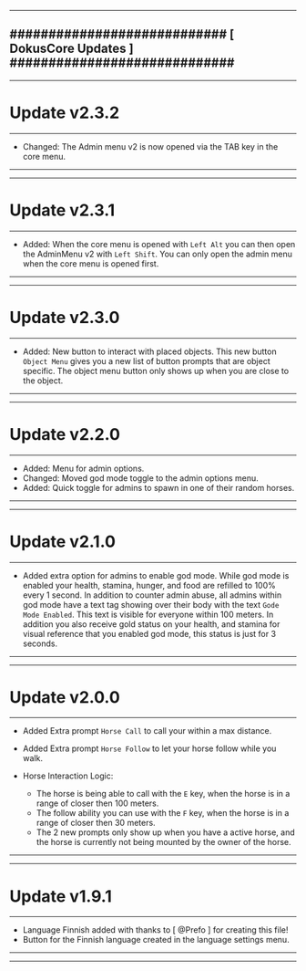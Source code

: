 --------------------------------------------------------------------------------
############################ [ DokusCore Updates ] #############################
--------------------------------------------------------------------------------
--------------------------------------------------------------------------------
# Update v2.3.2
--------------------------------------------------------------------------------
- Changed: The Admin menu v2 is now opened via the TAB key in the core menu.
--------------------------------------------------------------------------------
--------------------------------------------------------------------------------
# Update v2.3.1
--------------------------------------------------------------------------------
- Added: When the core menu is opened with `Left Alt` you can then open
  the AdminMenu v2 with `Left Shift`. You can only open the admin menu
  when the core menu is opened first.
--------------------------------------------------------------------------------
--------------------------------------------------------------------------------
# Update v2.3.0
--------------------------------------------------------------------------------
- Added: New button to interact with placed objects. This new button `Object Menu`
  gives you a new list of button prompts that are object specific. The object
  menu button only shows up when you are close to the object.
--------------------------------------------------------------------------------
--------------------------------------------------------------------------------
# Update v2.2.0
--------------------------------------------------------------------------------
- Added: Menu for admin options.
- Changed: Moved god mode toggle to the admin options menu.
- Added: Quick toggle for admins to spawn in one of their random horses.
--------------------------------------------------------------------------------
--------------------------------------------------------------------------------
# Update v2.1.0
--------------------------------------------------------------------------------
- Added extra option for admins to enable god mode. While god mode is enabled
  your health, stamina, hunger, and food are refilled to 100% every 1 second.
  In addition to counter admin abuse, all admins within god mode have a text
  tag showing over their body with the text `Gode Mode Enabled`. This text
  is visible for everyone within 100 meters. In addition you also receive gold
  status on your health, and stamina for visual reference that you enabled god
  mode, this status is just for 3 seconds.
--------------------------------------------------------------------------------
--------------------------------------------------------------------------------
# Update v2.0.0
--------------------------------------------------------------------------------
- Added Extra prompt `Horse Call` to call your within a max distance.
- Added Extra prompt `Horse Follow` to let your horse follow while you walk.

- Horse Interaction Logic:
  - The horse is being able to call with the `E` key, when the horse is
    in a range of closer then 100 meters.
  - The follow ability you can use with the `F` key, when the horse is
    in a range of closer then 30 meters.
  - The 2 new prompts only show up when you have a active horse, and the
    horse is currently not being mounted by the owner of the horse.
--------------------------------------------------------------------------------
--------------------------------------------------------------------------------
# Update v1.9.1
--------------------------------------------------------------------------------
- Language Finnish added with thanks to [ @Prefo ] for creating this file!
- Button for the Finnish language created in the language settings menu.
--------------------------------------------------------------------------------
--------------------------------------------------------------------------------
